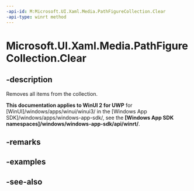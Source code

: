 ```yaml
---
-api-id: M:Microsoft.UI.Xaml.Media.PathFigureCollection.Clear
-api-type: winrt method
---
```


<!-- Method syntax
public void Clear()
-->

# Microsoft.UI.Xaml.Media.PathFigureCollection.Clear

## -description
Removes all items from the collection.

**This documentation applies to WinUI 2 for UWP** for [WinUI]/windows/apps/winui/winui3/ in the [Windows App SDK]/windows/apps/windows-app-sdk/, see the **[Windows App SDK namespaces]/windows/windows-app-sdk/api/winrt/**.

## -remarks


## -examples

## -see-also
